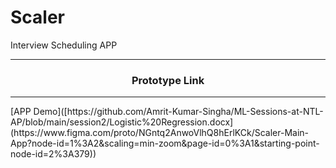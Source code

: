 # Scaler
Interview Scheduling APP

<hr>
<h3 align="center">Prototype Link</h3>
<hr>
[APP Demo]([https://github.com/Amrit-Kumar-Singha/ML-Sessions-at-NTL-AP/blob/main/session2/Logistic%20Regression.docx](https://www.figma.com/proto/NGntq2AnwoVlhQ8hErlKCk/Scaler-Main-App?node-id=1%3A2&scaling=min-zoom&page-id=0%3A1&starting-point-node-id=2%3A379))

